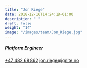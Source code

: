 ```yaml
---
title: "Jon Riege"
date: 2018-12-16T14:24:18+01:00
description: " "
draft: false
weight: "14"
image: "/images/team/Jon_Riege.jpg"
---
```

##### Platform Engineer
<a class="phoneto" href="tel:+47 482 688 62"><i class="fas fa-phone"></i>+47 482 68 862</a>
<a class="mailto" href="mailto:jon.riege@ignite.no "><i class="fas fa-envelope"></i></i>jon.riege@ignite.no </a>
